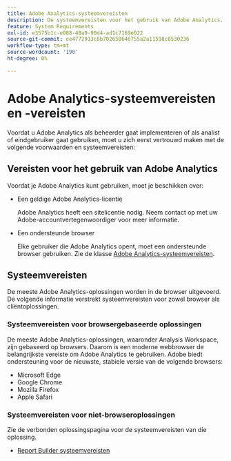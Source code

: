 ```yaml
---
title: Adobe Analytics-systeemvereisten
description: De systeemvereisten voor het gebruik van Adobe Analytics.
feature: System Requirements
exl-id: e3575b1c-e088-48a9-90d4-ad1c7169e022
source-git-commit: ee4772913c8b702658646755a2a11598c8530236
workflow-type: tm+mt
source-wordcount: '190'
ht-degree: 0%

---
```


# Adobe Analytics-systeemvereisten en -vereisten

Voordat u Adobe Analytics als beheerder gaat implementeren of als analist of eindgebruiker gaat gebruiken, moet u zich eerst vertrouwd maken met de volgende voorwaarden en systeemvereisten:

## Vereisten voor het gebruik van Adobe Analytics

Voordat je Adobe Analytics kunt gebruiken, moet je beschikken over:

* Een geldige Adobe Analytics-licentie

  Adobe Analytics heeft een sitelicentie nodig. Neem contact op met uw Adobe-accountvertegenwoordiger voor meer informatie.

* Een ondersteunde browser

  Elke gebruiker die Adobe Analytics opent, moet een ondersteunde browser gebruiken. Zie de klasse [Adobe Analytics-systeemvereisten](https://experienceleague.adobe.com/docs/analytics/analyze/admin-overview/sys-reqs.html?lang=en).

## Systeemvereisten

De meeste Adobe Analytics-oplossingen worden in de browser uitgevoerd. De volgende informatie verstrekt systeemvereisten voor zowel browser als cliëntoplossingen.

### Systeemvereisten voor browsergebaseerde oplossingen

De meeste Adobe Analytics-oplossingen, waaronder Analysis Workspace, zijn gebaseerd op browsers. Daarom is een moderne webbrowser de belangrijkste vereiste om Adobe Analytics te gebruiken. Adobe biedt ondersteuning voor de nieuwste, stabiele versie van de volgende browsers:

* Microsoft Edge
* Google Chrome
* Mozilla Firefox
* Apple Safari

### Systeemvereisten voor niet-browseroplossingen

Zie de verbonden oplossingspagina voor de systeemvereisten van die oplossing.

* [Report Builder systeemvereisten](/help/analyze/report-builder/setup/system-requirements.md)

